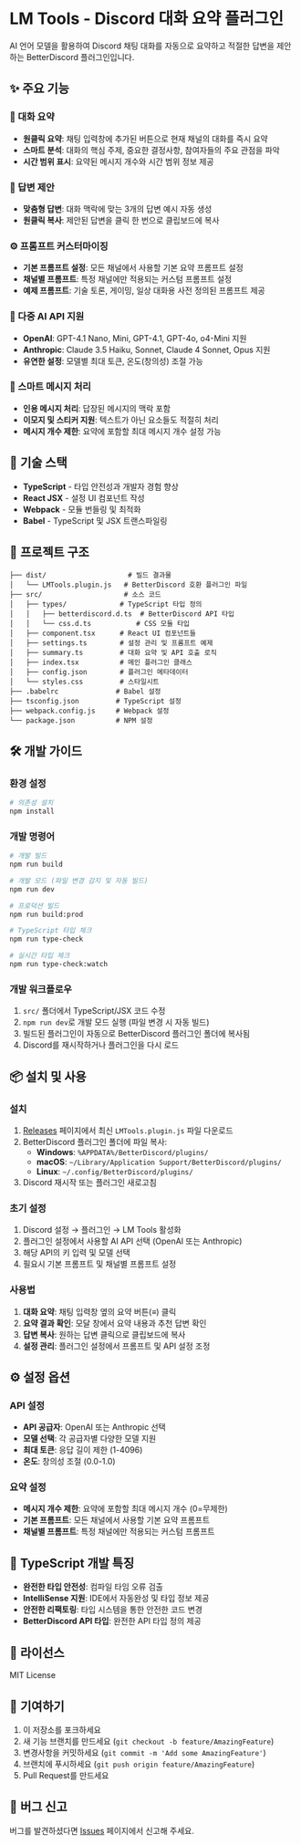 # LM Tools - Discord 대화 요약 플러그인

AI 언어 모델을 활용하여 Discord 채팅 대화를 자동으로 요약하고 적절한 답변을 제안하는 BetterDiscord 플러그인입니다.

## ✨ 주요 기능

### 🤖 대화 요약
- **원클릭 요약**: 채팅 입력창에 추가된 버튼으로 현재 채널의 대화를 즉시 요약
- **스마트 분석**: 대화의 핵심 주제, 중요한 결정사항, 참여자들의 주요 관점을 파악
- **시간 범위 표시**: 요약된 메시지 개수와 시간 범위 정보 제공

### 💬 답변 제안
- **맞춤형 답변**: 대화 맥락에 맞는 3개의 답변 예시 자동 생성
- **원클릭 복사**: 제안된 답변을 클릭 한 번으로 클립보드에 복사

### ⚙️ 프롬프트 커스터마이징
- **기본 프롬프트 설정**: 모든 채널에서 사용할 기본 요약 프롬프트 설정
- **채널별 프롬프트**: 특정 채널에만 적용되는 커스텀 프롬프트 설정
- **예제 프롬프트**: 기술 토론, 게이밍, 일상 대화용 사전 정의된 프롬프트 제공

### 🔌 다중 AI API 지원
- **OpenAI**: GPT-4.1 Nano, Mini, GPT-4.1, GPT-4o, o4-Mini 지원
- **Anthropic**: Claude 3.5 Haiku, Sonnet, Claude 4 Sonnet, Opus 지원
- **유연한 설정**: 모델별 최대 토큰, 온도(창의성) 조절 가능

### 🎯 스마트 메시지 처리
- **인용 메시지 처리**: 답장된 메시지의 맥락 포함
- **이모지 및 스티커 지원**: 텍스트가 아닌 요소들도 적절히 처리
- **메시지 개수 제한**: 요약에 포함할 최대 메시지 개수 설정 가능

## 🚀 기술 스택

- **TypeScript** - 타입 안전성과 개발자 경험 향상
- **React JSX** - 설정 UI 컴포넌트 작성
- **Webpack** - 모듈 번들링 및 최적화
- **Babel** - TypeScript 및 JSX 트랜스파일링

## 📁 프로젝트 구조

```
├── dist/                    # 빌드 결과물
│   └── LMTools.plugin.js   # BetterDiscord 호환 플러그인 파일
├── src/                    # 소스 코드
│   ├── types/             # TypeScript 타입 정의
│   │   ├── betterdiscord.d.ts  # BetterDiscord API 타입
│   │   └── css.d.ts           # CSS 모듈 타입
│   ├── component.tsx      # React UI 컴포넌트들
│   ├── settings.ts        # 설정 관리 및 프롬프트 예제
│   ├── summary.ts         # 대화 요약 및 API 호출 로직
│   ├── index.tsx          # 메인 플러그인 클래스
│   ├── config.json        # 플러그인 메타데이터
│   └── styles.css         # 스타일시트
├── .babelrc              # Babel 설정
├── tsconfig.json         # TypeScript 설정
├── webpack.config.js     # Webpack 설정
└── package.json          # NPM 설정
```

## 🛠️ 개발 가이드

### 환경 설정

```bash
# 의존성 설치
npm install
```

### 개발 명령어

```bash
# 개발 빌드
npm run build

# 개발 모드 (파일 변경 감지 및 자동 빌드)
npm run dev

# 프로덕션 빌드
npm run build:prod

# TypeScript 타입 체크
npm run type-check

# 실시간 타입 체크
npm run type-check:watch
```

### 개발 워크플로우

1. `src/` 폴더에서 TypeScript/JSX 코드 수정
2. `npm run dev`로 개발 모드 실행 (파일 변경 시 자동 빌드)
3. 빌드된 플러그인이 자동으로 BetterDiscord 플러그인 폴더에 복사됨
4. Discord를 재시작하거나 플러그인을 다시 로드

## 📦 설치 및 사용

### 설치

1. [Releases](../../releases) 페이지에서 최신 `LMTools.plugin.js` 파일 다운로드
2. BetterDiscord 플러그인 폴더에 파일 복사:
   - **Windows**: `%APPDATA%/BetterDiscord/plugins/`
   - **macOS**: `~/Library/Application Support/BetterDiscord/plugins/`
   - **Linux**: `~/.config/BetterDiscord/plugins/`
3. Discord 재시작 또는 플러그인 새로고침

### 초기 설정

1. Discord 설정 → 플러그인 → LM Tools 활성화
2. 플러그인 설정에서 사용할 AI API 선택 (OpenAI 또는 Anthropic)
3. 해당 API의 키 입력 및 모델 선택
4. 필요시 기본 프롬프트 및 채널별 프롬프트 설정

### 사용법

1. **대화 요약**: 채팅 입력창 옆의 요약 버튼(≡) 클릭
2. **요약 결과 확인**: 모달 창에서 요약 내용과 추천 답변 확인
3. **답변 복사**: 원하는 답변 클릭으로 클립보드에 복사
4. **설정 관리**: 플러그인 설정에서 프롬프트 및 API 설정 조정

## ⚙️ 설정 옵션

### API 설정
- **API 공급자**: OpenAI 또는 Anthropic 선택
- **모델 선택**: 각 공급자별 다양한 모델 지원
- **최대 토큰**: 응답 길이 제한 (1-4096)
- **온도**: 창의성 조절 (0.0-1.0)

### 요약 설정
- **메시지 개수 제한**: 요약에 포함할 최대 메시지 개수 (0=무제한)
- **기본 프롬프트**: 모든 채널에서 사용할 기본 요약 프롬프트
- **채널별 프롬프트**: 특정 채널에만 적용되는 커스텀 프롬프트

## 🔧 TypeScript 개발 특징

- **완전한 타입 안전성**: 컴파일 타임 오류 검출
- **IntelliSense 지원**: IDE에서 자동완성 및 타입 정보 제공
- **안전한 리팩토링**: 타입 시스템을 통한 안전한 코드 변경
- **BetterDiscord API 타입**: 완전한 API 타입 정의 제공

## 📄 라이선스

MIT License

## 🤝 기여하기

1. 이 저장소를 포크하세요
2. 새 기능 브랜치를 만드세요 (`git checkout -b feature/AmazingFeature`)
3. 변경사항을 커밋하세요 (`git commit -m 'Add some AmazingFeature'`)
4. 브랜치에 푸시하세요 (`git push origin feature/AmazingFeature`)
5. Pull Request를 만드세요

## 🐛 버그 신고

버그를 발견하셨다면 [Issues](../../issues) 페이지에서 신고해 주세요.
